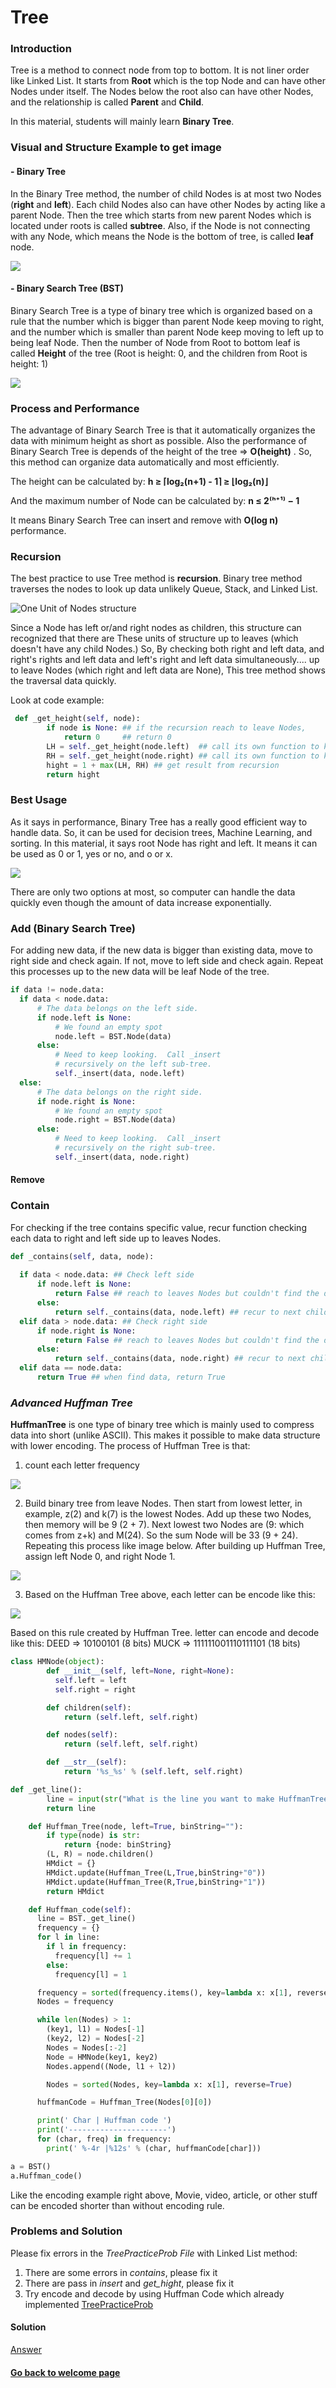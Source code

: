 # Tree

### Introduction
Tree is a method to connect node from top to bottom. It is not liner order like Linked List. It starts from  __Root__ which is the top Node and can have other Nodes under itself. The Nodes below the root also can have other Nodes, and the relationship is called __Parent__ and __Child__.

In this material, students will mainly learn __Binary Tree__.
### Visual and Structure Example to get image
#### - Binary Tree
In the Binary Tree method, the number of child Nodes is at most two Nodes (__right__ and __left__). Each child Nodes also can have other Nodes by acting like a parent Node. Then the tree which starts from new parent Nodes which is located under roots is called __subtree__. Also, if the Node is not connecting with any Node, which means the Node is the bottom of tree, is called __leaf__ node.

![](Assets/Tree/TreeExample.png)

#### - Binary Search Tree (BST)
Binary Search Tree is a type of binary tree which is organized based on a rule that the number which is bigger than parent Node keep moving to right, and the number which is smaller than parent Node keep moving to left up to being leaf Node.
Then the number of Node from Root to bottom leaf is called __Height__ of the tree (Root is height: 0, and the children from Root is height: 1)

![](Assets/Tree/BSTExample.png)

### Process and Performance
The advantage of Binary Search Tree is that it automatically organizes the data with minimum height as short as possible. Also the performance of Binary Search Tree is depends of the height of the tree => __O(height)__ . So, this method can organize data automatically and most efficiently. 

The height can be calculated by:
__h ≥ ⌈log₂(n+1) - 1⌉ ≥ ⌊log₂(n)⌋__

And the maximum number of Node can be calculated by:
__n ≤ 2⁽ʰ⁺¹⁾ − 1__

It means Binary Search Tree can insert and remove with __O(log n)__ performance.

### Recursion
The best practice to use Tree method is __recursion__. Binary tree method traverses the nodes to look up data unlikely Queue, Stack, and Linked List. 

![One Unit of Nodes structure](Assets/Tree/Unit.png)

Since a Node has left or/and right nodes as children, this structure can recognized that there are These units of structure up to leaves (which doesn't have any child Nodes.) So, By checking both right and left data, and right's rights and left data and left's right and left data simultaneously.... up to leave Nodes (which right and left data are None), This tree method shows the traversal data quickly.

Look at code example:
```python
 def _get_height(self, node):
        if node is None: ## if the recursion reach to leave Nodes,
            return 0     ## return 0
        LH = self._get_height(node.left)  ## call its own function to keep looking up left Nodes
        RH = self._get_height(node.right) ## call its own function to keep looking up right Nodes
        hight = 1 + max(LH, RH) ## get result from recursion
        return hight
```
### Best Usage
As it says in performance, Binary Tree has a really good efficient way to handle data. So, it can be used for decision trees, Machine Learning, and sorting. In this material, it says root Node has right and left. It means it can be used as 0 or 1, yes or no, and o or x. 

![](Assets/Tree/BestUsage.png)

There are only two options at most, so computer can handle the data quickly even though the amount of data increase exponentially.

### Add  (Binary Search Tree)
For adding new data, if the new data is bigger than existing data, move to right side and check again. If not, move to left side and check again. Repeat this processes up to the new data will be leaf Node of the tree.
```python
if data != node.data:
  if data < node.data:
      # The data belongs on the left side.
      if node.left is None:
          # We found an empty spot
          node.left = BST.Node(data)
      else:
          # Need to keep looking.  Call _insert
          # recursively on the left sub-tree.
          self._insert(data, node.left)
  else:
      # The data belongs on the right side.
      if node.right is None:
          # We found an empty spot
          node.right = BST.Node(data)
      else:
          # Need to keep looking.  Call _insert
          # recursively on the right sub-tree.
          self._insert(data, node.right)
```
#### Remove
### Contain
For checking if the tree contains specific value, recur function checking each data to right and left side up to leaves Nodes. 
```python
def _contains(self, data, node):
  
  if data < node.data: ## Check left side
      if node.left is None:
          return False ## reach to leaves Nodes but couldn't find the data
      else:
          return self._contains(data, node.left) ## recur to next children Nodes
  elif data > node.data: ## Check right side
      if node.right is None:
          return False ## reach to leaves Nodes but couldn't find the data
      else:
          return self._contains(data, node.right) ## recur to next children Nodes
  elif data == node.data:
      return True ## when find data, return True

```


### _Advanced Huffman Tree_
__HuffmanTree__ is one type of binary tree which is mainly used to compress data into short (unlike ASCII). This makes it possible to make data structure with lower encoding. 
The process of Huffman Tree is that:
1. count each letter frequency

![](Assets/Tree/HTFreqTable.png)

2. Build binary tree from leave Nodes. Then start from lowest letter, in example, z(2) and k(7) is the lowest Nodes. Add up these two Nodes, then memory will be 9 (2 + 7). Next lowest two Nodes are (9: which comes from z+k) and M(24). So the sum Node will be 33 (9 + 24). Repeating this process like image below.
After building up Huffman Tree, assign left Node 0, and right Node 1.

![](Assets/Tree/HuffmanTree.png)

3. Based on the Huffman Tree above, each letter can be encode like this:

![](Assets/Tree/HTencode.png)

Based on this rule created by Huffman Tree. letter can encode and decode like this:
DEED => 10100101 (8 bits)
MUCK => 111111001110111101 (18 bits)

```python
class HMNode(object):
        def __init__(self, left=None, right=None):
          self.left = left
          self.right = right

        def children(self):
            return (self.left, self.right)

        def nodes(self):
            return (self.left, self.right)

        def __str__(self):
            return '%s_%s' % (self.left, self.right)

def _get_line():
        line = input(str("What is the line you want to make HuffmanTree?: "))
        return line

    def Huffman_Tree(node, left=True, binString=""):
        if type(node) is str:
            return {node: binString}
        (L, R) = node.children()
        HMdict = {}
        HMdict.update(Huffman_Tree(L,True,binString+"0"))
        HMdict.update(Huffman_Tree(R,True,binString+"1"))
        return HMdict

    def Huffman_code(self):
      line = BST._get_line()
      frequency = {}
      for l in line:
        if l in frequency:
          frequency[l] += 1
        else:
          frequency[l] = 1

      frequency = sorted(frequency.items(), key=lambda x: x[1], reverse=True) 
      Nodes = frequency

      while len(Nodes) > 1:
        (key1, l1) = Nodes[-1]
        (key2, l2) = Nodes[-2]
        Nodes = Nodes[:-2]
        Node = HMNode(key1, key2)
        Nodes.append((Node, l1 + l2))

        Nodes = sorted(Nodes, key=lambda x: x[1], reverse=True)

      huffmanCode = Huffman_Tree(Nodes[0][0])

      print(' Char | Huffman code ')
      print('----------------------')
      for (char, freq) in frequency:
        print(' %-4r |%12s' % (char, huffmanCode[char]))

a = BST()
a.Huffman_code()
```

Like the encoding example right above, Movie, video, article, or other stuff can be encoded shorter than without encoding rule.
### Problems and Solution
Please fix errors in the _TreePracticeProb File_ with Linked List method:
1. There are some errors in  _contains_, please fix it
2. There are pass  in _insert_ and _get_hight_, please fix it
3. Try encode and decode by using Huffman Code which already implemented
[TreePracticeProb](Python/Tree/Problem.py)

#### Solution

[Answer](Python/Tree/Solution.py)

#### [Go back to welcome page](0-welcome.md)